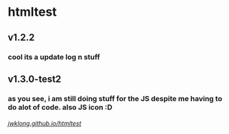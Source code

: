 # htmltest
<h2>v1.2.2</h2>
<h3>cool its a update log n stuff</h3>
<h2>v1.3.0-test2</h2>
<h3>as you see, i am still doing stuff for the JS despite me having to do alot of code. also JS icon :D</h3>
<a href="jwklong.github.io/htmltest"><h6><i>jwklong.github.io/htmltest</i></h6></a>
